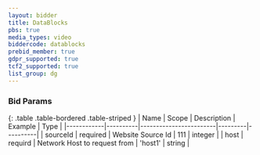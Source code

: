 ```yaml
---
layout: bidder
title: DataBlocks
pbs: true
media_types: video
biddercode: datablocks
prebid_member: true
gdpr_supported: true
tcf2_supported: true
list_group: dg
---
```


### Bid Params

{: .table .table-bordered .table-striped }
| Name       | Scope    | Description            | Example | Type     |
|------------|----------|------------------------|---------|----------|
| sourceId | required | Website Source Id | 111 | integer |
| host | requird | Network Host to request from | 'host1' | string |

